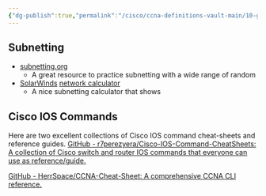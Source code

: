 ```yaml
---
{"dg-publish":true,"permalink":"/cisco/ccna-definitions-vault-main/10-guides-and-management/other-free-sources/"}
---
```


## Subnetting
- [subnetting.org](https://subnetting.org/)
	- A great resource to practice subnetting with a wide range of random 
- [SolarWinds](https://www.wired.com/story/the-untold-story-of-solarwinds-the-boldest-supply-chain-hack-ever/) [network calculator](https://www.solarwinds.com/free-tools/advanced-subnet-calculator)
	- A nice subnetting calculator that shows

## Cisco IOS Commands
Here are two excellent collections of Cisco IOS command cheat-sheets and reference guides. 
[GitHub - r7perezyera/Cisco-IOS-Command-CheatSheets: A collection of Cisco switch and router IOS commands that everyone can use as reference/guide.](https://github.com/r7perezyera/Cisco-IOS-Command-CheatSheets)

[GitHub - HerrSpace/CCNA-Cheat-Sheet: A comprehensive CCNA CLI reference.](https://github.com/HerrSpace/CCNA-Cheat-Sheet)
